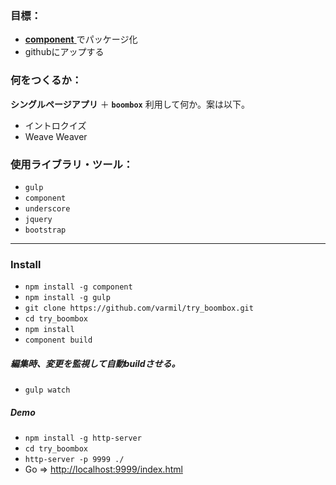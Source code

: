 ### 目標：
* [ **component** ][1] でパッケージ化
* githubにアップする


### 何をつくるか：
**シングルページアプリ** ＋ **`boombox`** 利用して何か。案は以下。

* イントロクイズ
* Weave Weaver


### 使用ライブラリ・ツール：
* `gulp`
* `component`
* `underscore`
* `jquery`
* `bootstrap`

---

### Install
* `npm install -g component`
* `npm install -g gulp`
* `git clone https://github.com/varmil/try_boombox.git`
* `cd try_boombox`
* `npm install`
* `component build`


##### 編集時、変更を監視して自動buildさせる。
* `gulp watch`


##### Demo
* `npm install -g http-server`
* `cd try_boombox`
* `http-server -p 9999 ./`
* Go => [http://localhost:9999/index.html][2]


[1]: https://github.com/component/component
[2]: http://localhost:9999/index.html